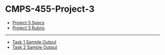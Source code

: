 # CMPS-455-Project-3

-  [Project 3 Specs](./readme/SPECS.md)
-  [Project 3 Rubric](./readme/RUBRIC.md)
---
-  [Task 1 Sample Output](./readme/TASK1_SAMPLE.md)
-  [Task 2 Sample Output](./readme/TASK2_SAMPLE.md)
